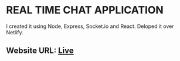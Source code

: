 # REAL TIME CHAT APPLICATION

I created it using Node, Express, Socket.io and React. Deloped it over Netlify.

## Website URL:   [Live](https://awesome-sinoussi-23bc40.netlify.app)

